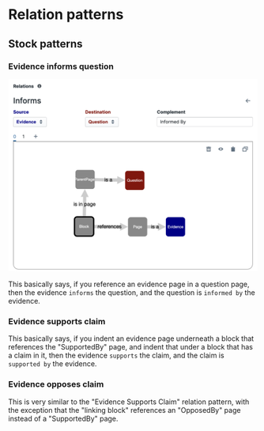 # Relation patterns

## Stock patterns

### Evidence informs question

![](<../../.gitbook/assets/CleanShot 2022-08-10 at 10.16.23@2x.png>)

This basically says, if you reference an evidence page in a question page, then the evidence `informs` the question, and the question is `informed by` the evidence.

### Evidence supports claim

This basically says, if you indent an evidence page underneath a block that references the "SupportedBy" page, and indent that under a block that has a claim in it, then the evidence `supports` the claim, and the claim is `supported by` the evidence.

### Evidence opposes claim

This is very similar to the "Evidence Supports Claim" relation pattern, with the exception that the "linking block" references an "OpposedBy" page instead of a "SupportedBy" page.&#x20;
